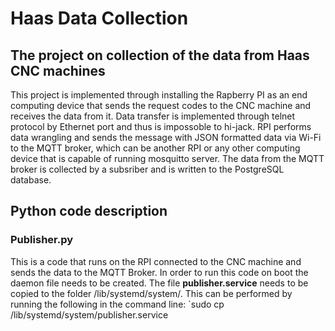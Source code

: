 # Haas Data Collection
## The project on collection of the data from Haas CNC machines
This project is implemented through installing the Rapberry PI as an end computing device that sends the request codes to the CNC machine and receives the data from it. Data transfer is implemented through telnet protocol by Ethernet port and thus is impossoble to hi-jack. RPI performs data wrangling and sends the message with JSON formatted data via Wi-Fi to the MQTT broker, which can be another RPI or any other computing device that is capable of running mosquitto server. The data from the MQTT broker is collected by a subsriber and is written to the PostgreSQL database.

## Python code description
### Publisher.py
This is a code that runs on the RPI connected to the CNC machine and sends the data to the MQTT Broker. In order to run this code on boot the daemon file needs to be created. The file **publisher.service** needs to be copied to the folder /lib/systemd/system/. This can be performed by running the following in the command line:
`sudo cp /lib/systemd/system/publisher.service
